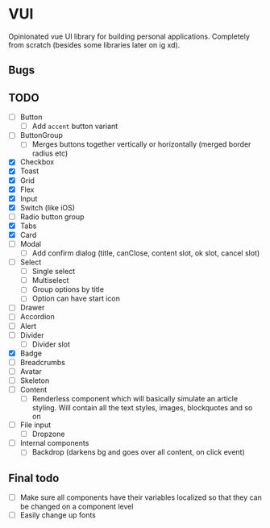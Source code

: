 # VUI

Opinionated vue UI library for building personal applications. Completely from scratch (besides some libraries later on ig xd).

## Bugs

## TODO

- [ ] Button
  - [ ] Add `accent` button variant
- [ ] ButtonGroup
  - [ ] Merges buttons together vertically or horizontally (merged border radius etc)
- [x] Checkbox
- [x] Toast
- [x] Grid
- [x] Flex
- [x] Input
- [x] Switch (like iOS)
- [ ] Radio button group
- [x] Tabs
- [x] Card
- [ ] Modal
  - [ ] Add confirm dialog (title, canClose, content slot, ok slot, cancel slot)
- [ ] Select
  - [ ] Single select
  - [ ] Multiselect
  - [ ] Group options by title
  - [ ] Option can have start icon
- [ ] Drawer
- [ ] Accordion
- [ ] Alert
- [ ] Divider
  - [ ] Divider slot
- [x] Badge
- [ ] Breadcrumbs
- [ ] Avatar
- [ ] Skeleton
- [ ] Content
  - [ ] Renderless component which will basically simulate an article styling. Will contain all the text styles, images, blockquotes and so on
- [ ] File input
  - [ ] Dropzone

- [ ] Internal components
  - [ ] Backdrop (darkens bg and goes over all content, on click event)

## Final todo

- [ ] Make sure all components have their variables localized so that they can be changed on a component level
- [ ] Easily change up fonts

